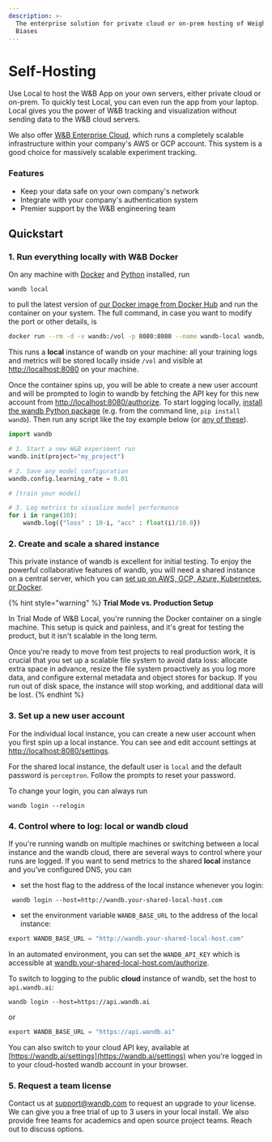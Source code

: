```yaml
---
description: >-
  The enterprise solution for private cloud or on-prem hosting of Weights &
  Biases
---
```


# Self-Hosting

Use Local to host the W\&B App on your own servers, either private cloud or on-prem. To quickly test Local, you can even run the app from your laptop. Local gives you the power of W\&B tracking and visualization without sending data to the W\&B cloud servers.

We also offer [W\&B Enterprise Cloud](cloud.md), which runs a completely scalable infrastructure within your company's AWS or GCP account. This system is a good choice for massively scalable experiment tracking.

### Features

* Keep your data safe on your own company's network
* Integrate with your company's authentication system
* Premier support by the W\&B engineering team

## Quickstart

### 1. Run everything locally with W\&B Docker

On any machine with [Docker](https://www.docker.com) and [Python](https://www.python.org) installed, run

```
wandb local
```

to pull the latest version of [our Docker image from Docker Hub](https://hub.docker.com/r/wandb/local) and run the container on your system. The full command, in case you want to modify the port or other details, is

```bash
docker run --rm -d -v wandb:/vol -p 8080:8080 --name wandb-local wandb/local
```

This runs a **local** instance of wandb on your machine: all your training logs and metrics will be stored locally inside `/vol` and visible at [http://localhost:8080](http://localhost:8080) on your machine.

Once the container spins up, you will be able to create a new user account and will be prompted to login to wandb by fetching the API key for this new account from [http://localhost:8080/authorize](http://localhost:8080/authorize). To start logging locally, [install the wandb Python package](https://github.com/wandb/client) (e.g. from the command line, `pip install wandb`). Then run any script like the toy example below (or [any of these](https://github.com/wandb/examples)).

```python
import wandb

# 1. Start a new W&B experiment run
wandb.init(project="my_project")

# 2. Save any model configuration
wandb.config.learning_rate = 0.01

# [train your model]

# 3. Log metrics to visualize model performance
for i in range(10):
    wandb.log({"loss" : 10-i, "acc" : float(i)/10.0})
```

### 2. Create and scale a shared instance

This private instance of wandb is excellent for initial testing. To enjoy the powerful collaborative features of wandb, you will need a shared instance on a central server, which you can [set up on AWS, GCP, Azure, Kubernetes, or Docker](https://docs.wandb.ai/self-hosted/setup).

{% hint style="warning" %}
**Trial Mode vs. Production Setup**

In Trial Mode of W\&B Local, you're running the Docker container on a single machine. This setup is quick and painless, and it's great for testing the product, but it isn't scalable in the long term.

Once you're ready to move from test projects to real production work, it is crucial that you set up a scalable file system to avoid data loss: allocate extra space in advance, resize the file system proactively as you log more data, and configure external metadata and object stores for backup. If you run out of disk space, the instance will stop working, and additional data will be lost.
{% endhint %}

### 3. Set up a new user account

For the individual local instance, you can create a new user account when you first spin up a local instance. You can see and edit account settings at [http://localhost:8080/settings](http://localhost:8080/settings).

For the shared local instance, the default user is `local` and the default password is `perceptron`. Follow the prompts to reset your password.

To change your login, you can always run

```
wandb login --relogin
```

### 4. Control where to log: local or wandb cloud

If you're running wandb on multiple machines or switching between a local instance and the wandb cloud, there are several ways to control where your runs are logged. If you want to send metrics to the shared **local** instance and you've configured DNS, you can

* set the host flag to the address of the local instance whenever you login:

```
 wandb login --host=http://wandb.your-shared-local-host.com
```

* set the environment variable `WANDB_BASE_URL` to the address of the local instance:

```python
export WANDB_BASE_URL = "http://wandb.your-shared-local-host.com"
```

In an automated environment, you can set the `WANDB_API_KEY` which is accessible at [wandb.your-shared-local-host.com/authorize](http://wandb.your-shared-local-host.com/authorize).

To switch to logging to the public **cloud** instance of wandb, set the host to `api.wandb.ai`:

```
wandb login --host=https://api.wandb.ai
```

or

```python
export WANDB_BASE_URL = "https://api.wandb.ai"
```

You can also switch to your cloud API key, available at [https://wandb.ai/settings](https://wandb.ai/settings) when you're logged in to your cloud-hosted wandb account in your browser.

### 5. Request a team license

Contact us at [support@wandb.com](mailto:support@wandb.com) to request an upgrade to your license. We can give you a free trial of up to 3 users in your local install. We also provide free teams for academics and open source project teams. Reach out to discuss options.
